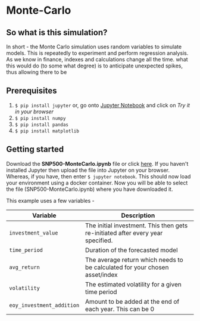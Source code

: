# Monte-Carlo

## So what is this simulation?
In short - the Monte Carlo simulation uses random variables to simulate models. This is repeatedly to experiment and perform regression analysis. As we know in finance, indexes and calculations change all the time. what this would do (to some what degree) is to anticipate unexpected spikes, thus allowing there to be 

## Prerequisites 
1. ```$ pip install jupyter``` or, go onto [Jupyter Notebook](https://jupyter.org/) and click on _Try it in your browser_
2. ```$ pip install numpy```
3. ```$ pip install pandas```
4. ```$ pip install matplotlib```

## Getting started
Download the **SNP500-MonteCarlo.ipynb** file or click [here](https://raw.githubusercontent.com/habibkhan95/Monte-Carlo/master/SNP500-MonteCarlo.ipynb).
If you haven't installed Jupyter then upload the file into Jupyter on your browser. Whereas, if you have, then enter ```$ jupyter notebook```. This should now load your environment using a docker container. Now you will be able to select the file (SNP500-MonteCarlo.ipynb) where you have downloaded it. 

This example uses a few variables - 

| Variable | Description |
| --- | --- |
| `investment_value` | The initial investment. This then gets re-initiated after every year specified. |
| `time_period` | Duration of the forecasted model |
| `avg_return` | The average return which needs to be calculated for your chosen asset/index |
| `volatility` | The estimated volatility for a given time period |
| `eoy_investment_addition` | Amount to be added at the end of each year. This can be 0 |


